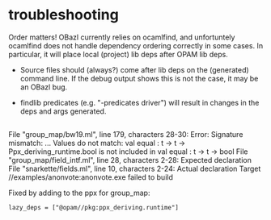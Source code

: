 # troubleshooting


Order matters!  OBazl currently relies on ocamlfind, and unfortuntely
ocamlfind does not handle dependency ordering correctly in some cases.
In particular, it will place local (project) lib deps after OPAM lib deps.

* Source files should (always?) come after lib deps on the (generated)
  command line. If the debug output shows this is not the case, it may
  be an OBazl bug.

* findlib predicates (e.g. "-predicates driver") will result in
  changes in the deps and args generated.

##

File "group_map/bw19.ml", line 179, characters 28-30:
Error: Signature mismatch:
       ...
       Values do not match:
         val equal : t -> t -> Ppx_deriving_runtime.bool
       is not included in
         val equal : t -> t -> bool
       File "group_map/field_intf.ml", line 28, characters 2-28:
         Expected declaration
       File "snarkette/fields.ml", line 10, characters 2-24:
         Actual declaration
Target //examples/anonvote:anonvote.exe failed to build

Fixed by adding to the ppx for group_map:

    lazy_deps = ["@opam//pkg:ppx_deriving.runtime"]
